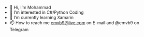 - 👋 Hi, I’m Mohammad
- 👀 I’m interested in C#/Python Coding
- 🌱 I’m currently learning Xamarin
- 📫 How to reach me emvb9@live.com on E-mail and @emvb9 on Telegram
